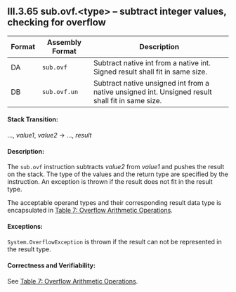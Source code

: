 ## III.3.65 sub.ovf.\<type\> &ndash; subtract integer values, checking for overflow

 | Format | Assembly Format | Description
 | ---- | ---- | ----
 | DA | `sub.ovf` | Subtract native int from a native int. Signed result shall fit in same size.
 | DB | `sub.ovf.un` | Subtract native unsigned int from a native unsigned int. Unsigned result shall fit in same size.

#### Stack Transition:

&hellip;, _value1_, _value2_ &rarr; &hellip;, _result_

#### Description:

The `sub.ovf` instruction subtracts _value2_ from _value1_ and pushes the result on the stack. The type of the values and the return type are specified by the instruction. An exception is thrown if the result does not fit in the result type.

The acceptable operand types and their corresponding result data type is encapsulated in [Table 7: Overflow Arithmetic Operations](#todo-missing-hyperlink).

#### Exceptions:

`System.OverflowException` is thrown if the result can not be represented in the result type.

#### Correctness and Verifiability:

See [Table 7: Overflow Arithmetic Operations](#todo-missing-hyperlink).
